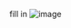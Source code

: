 fill in
![image](https://user-images.githubusercontent.com/80905254/121920442-f4d9bf00-cd2f-11eb-8b08-a78b41087a35.png)
